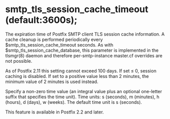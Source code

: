 # smtp_tls_session_cache_timeout (default:3600s); 

 The expiration time of Postfix SMTP client TLS session cache
information.  A cache cleanup is performed periodically
every $smtp_tls_session_cache_timeout seconds. As with
$smtp_tls_session_cache_database, this parameter is implemented in the
tlsmgr(8) daemon and therefore per-smtp-instance master.cf overrides
are not possible. 

 As of Postfix 2.11 this setting cannot exceed 100 days.  If set
&le; 0, session caching is disabled.  If set to a positive value
less than 2 minutes, the minimum value of 2 minutes is used instead.  

 Specify a non-zero time value (an integral value plus an optional
one-letter suffix that specifies the time unit).  Time units: s
(seconds), m (minutes), h (hours), d (days), w (weeks).
The default time unit is s (seconds).  

 This feature is available in Postfix 2.2 and later.  


